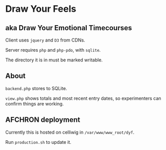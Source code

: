 # Draw Your Feels

## aka Draw Your Emotional Timecourses

Client uses `jquery` and `D3` from CDNs.

Server requires `php` and `php-pdo`, with `sqlite`.

The directory it is in must be marked writable.

## About

`backend.php` stores to SQLite.

`view.php` shows totals and most recent entry dates, so experimenters can 
confirm things are working.

## AFCHRON deployment

Currently this is hosted on celliwig in `/var/www/www_root/dyf`.

Run `production.sh` to update it.
